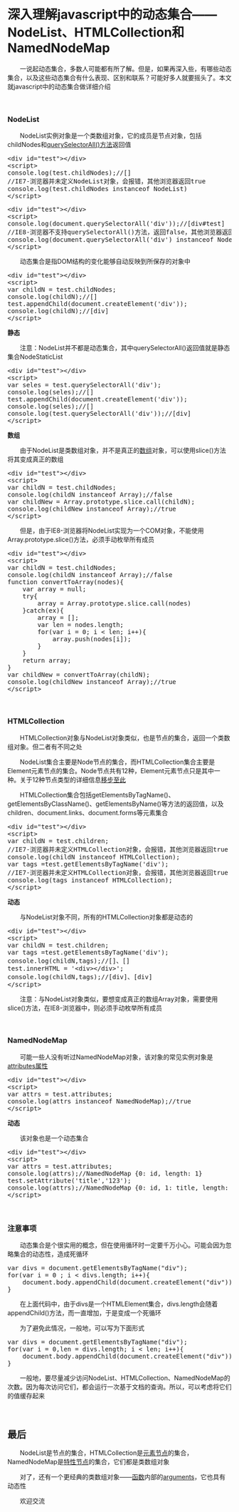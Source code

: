 # 深入理解javascript中的动态集合——NodeList、HTMLCollection和NamedNodeMap

&emsp;&emsp;一说起动态集合，多数人可能都有所了解。但是，如果再深入些，有哪些动态集合，以及这些动态集合有什么表现、区别和联系？可能好多人就要摇头了。本文就javascript中的动态集合做详细介绍

&nbsp;

### NodeList

&emsp;&emsp;NodeList实例对象是一个类数组对象，它的成员是节点对象，包括childNodes和[querySelectorAll()方法](http://www.cnblogs.com/xiaohuochai/p/5798014.html#anchor1)返回值

<div>
<pre>&lt;div id="test"&gt;&lt;/div&gt;
&lt;script&gt;
console.log(test.childNodes);//[]
//IE7-浏览器并未定义NodeList对象，会报错，其他浏览器返回true
console.log(test.childNodes instanceof NodeList)
&lt;/script&gt;</pre>
</div>
<div>
<pre>&lt;div id="test"&gt;&lt;/div&gt;
&lt;script&gt;
console.log(document.querySelectorAll('div'));//[div#test]
//IE8-浏览器不支持querySelectorAll()方法，返回false，其他浏览器返回true
console.log(document.querySelectorAll('div') instanceof NodeList)
&lt;/script&gt;</pre>
</div>

&emsp;&emsp;动态集合是指DOM结构的变化能够自动反映到所保存的对象中

<div>
<pre>&lt;div id="test"&gt;&lt;/div&gt;
&lt;script&gt;
var childN = test.childNodes;
console.log(childN);//[]
test.appendChild(document.createElement('div'));
console.log(childN);//[div]
&lt;/script&gt;</pre>
</div>

**静态**

&emsp;&emsp;注意：NodeList并不都是动态集合，其中querySelectorAll()返回值就是静态集合NodeStaticList

<div>
<pre>&lt;div id="test"&gt;&lt;/div&gt;
&lt;script&gt;
var seles = test.querySelectorAll('div');
console.log(seles);//[]
test.appendChild(document.createElement('div'));
console.log(seles);//[]
console.log(test.querySelectorAll('div'));//[div]
&lt;/script&gt;</pre>
</div>

**数组**

&emsp;&emsp;由于NodeList是类数组对象，并不是真正的[数组](http://www.cnblogs.com/xiaohuochai/p/5679605.html)对象，可以使用slice()方法将其变成真正的数组

<div>
<pre>&lt;div id="test"&gt;&lt;/div&gt;
&lt;script&gt;
var childN = test.childNodes;
console.log(childN instanceof Array);//false
var childNew = Array.prototype.slice.call(childN);
console.log(childNew instanceof Array);//true
&lt;/script&gt;</pre>
</div>

&emsp;&emsp;但是，由于IE8-浏览器将NodeList实现为一个COM对象，不能使用Array.prototype.slice()方法，必须手动枚举所有成员

<div>
<pre>&lt;div id="test"&gt;&lt;/div&gt;
&lt;script&gt;
var childN = test.childNodes;
console.log(childN instanceof Array);//false
function convertToArray(nodes){
    var array = null;
    try{
        array = Array.prototype.slice.call(nodes)
    }catch(ex){
        array = [];
        var len = nodes.length;
        for(var i = 0; i &lt; len; i++){
            array.push(nodes[i]);
        }
    }
    return array;
}
var childNew = convertToArray(childN);
console.log(childNew instanceof Array);//true
&lt;/script&gt;</pre>
</div>

&nbsp;

### HTMLCollection

&emsp;&emsp;HTMLCollection对象与NodeList对象类似，也是节点的集合，返回一个类数组对象。但二者有不同之处

&emsp;&emsp;NodeList集合主要是Node节点的集合，而HTMLCollection集合主要是Element元素节点的集合。Node节点共有12种，Element元素节点只是其中一种。关于12种节点类型的详细信息[移步至此](http://www.cnblogs.com/xiaohuochai/p/5785189.html)

&emsp;&emsp;HTMLCollection集合包括getElementsByTagName()、getElementsByClassName()、getElementsByName()等方法的返回值，以及children、document.links、document.forms等元素集合

<div>
<pre>&lt;div id="test"&gt;&lt;/div&gt;
&lt;script&gt;
var childN = test.children;
//IE7-浏览器并未定义HTMLCollection对象，会报错，其他浏览器返回true
console.log(childN instanceof HTMLCollection);
var tags =test.getElementsByTagName('div');
//IE7-浏览器并未定义HTMLCollection对象，会报错，其他浏览器返回true
console.log(tags instanceof HTMLCollection);
&lt;/script&gt;    </pre>
</div>

**动态**

&emsp;&emsp;与NodeList对象不同，所有的HTMLCollection对象都是动态的

<div>
<pre>&lt;div id="test"&gt;&lt;/div&gt;
&lt;script&gt;
var childN = test.children;
var tags =test.getElementsByTagName('div');
console.log(childN,tags);//[]、[]
test.innerHTML = '&lt;div&gt;&lt;/div&gt;';
console.log(childN,tags);//[div]、[div]
&lt;/script&gt;    </pre>
</div>

&emsp;&emsp;注意：与NodeList对象类似，要想变成真正的数组Array对象，需要使用slice()方法，在IE8-浏览器中，则必须手动枚举所有成员

&nbsp;

### NamedNodeMap

&emsp;&emsp;可能一些人没有听过NamedNodeMap对象，该对象的常见实例对象是[attributes属性](http://www.cnblogs.com/xiaohuochai/p/5819638.html#anchor4)

<div>
<pre>&lt;div id="test"&gt;&lt;/div&gt;
&lt;script&gt;
var attrs = test.attributes;
console.log(attrs instanceof NamedNodeMap);//true
&lt;/script&gt;</pre>
</div>

**动态**

&emsp;&emsp;该对象也是一个动态集合

<div>
<pre>&lt;div id="test"&gt;&lt;/div&gt;
&lt;script&gt;
var attrs = test.attributes;
console.log(attrs);//NamedNodeMap {0: id, length: 1}
test.setAttribute('title','123');
console.log(attrs);//NamedNodeMap {0: id, 1: title, length: 2}
&lt;/script&gt;</pre>
</div>

&nbsp;

### 注意事项

&emsp;&emsp;动态集合是个很实用的概念，但在使用循环时一定要千万小心。可能会因为忽略集合的动态性，造成死循环

<div>
<pre>var divs = document.getElementsByTagName("div");
for(var i = 0 ; i &lt; divs.length; i++){
    document.body.appendChild(document.createElement("div"));
}</pre>
</div>

&emsp;&emsp;在上面代码中，由于divs是一个HTMLElement集合，divs.length会随着appendChild()方法，而一直增加，于是变成一个死循环

&emsp;&emsp;为了避免此情况，一般地，可以写为下面形式

<div>
<pre>var divs = document.getElementsByTagName("div");
for(var i = 0,len = divs.length; i &lt; len; i++){
    document.body.appendChild(document.createElement("div"));
}</pre>
</div>

&emsp;&emsp;一般地，要尽量减少访问NodeList、HTMLCollection、NamedNodeMap的次数。因为每次访问它们，都会运行一次基于文档的查询。所以，可以考虑将它们的值缓存起来

&nbsp;

## 最后

&emsp;&emsp;NodeList是节点的集合，HTMLCollection是[元素节点](http://www.cnblogs.com/xiaohuochai/p/5819638.html)的集合，NamedNodeMap是[特性节点](http://www.cnblogs.com/xiaohuochai/p/5820076.html)的集合，它们都是类数组对象

&emsp;&emsp;对了，还有一个更经典的类数组对象&mdash;&mdash;[函数](http://www.cnblogs.com/xiaohuochai/p/5702813.html)内部的[arguments](http://www.cnblogs.com/xiaohuochai/p/5706289.html#anchor1)，它也具有动态性

&emsp;&emsp;欢迎交流

